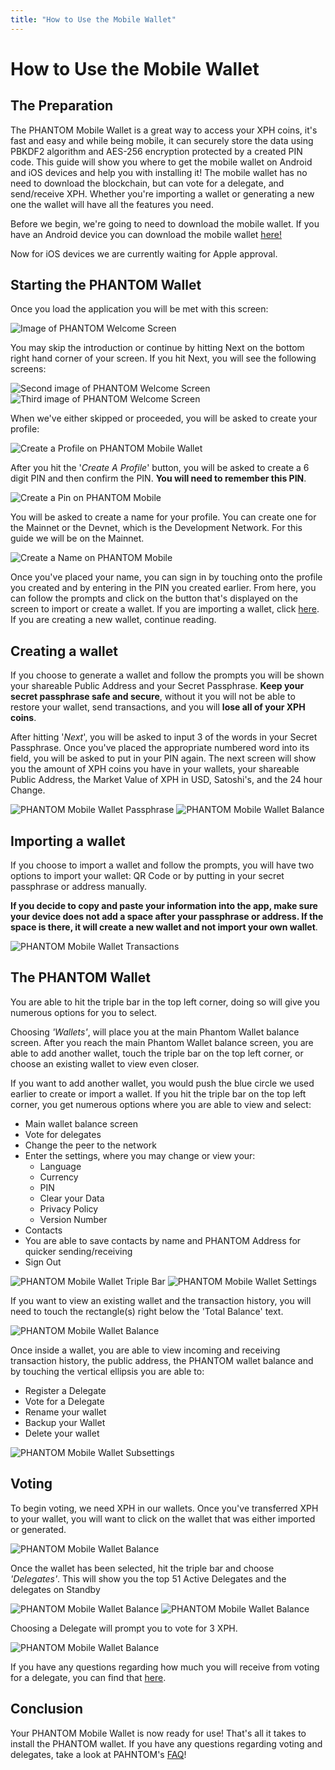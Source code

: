 ```yaml
---
title: "How to Use the Mobile Wallet"
---
```


# How to Use the Mobile Wallet

## The Preparation

The PHANTOM Mobile Wallet is a great way to access your XPH coins, it's fast and easy and while being mobile, it can securely store the data using PBKDF2 algorithm and AES-256 encryption protected by a created PIN code. This guide will show you where to get the mobile wallet on Android and iOS devices and help you with installing it! The mobile wallet has no need to download the blockchain, but can vote for a delegate, and send/receive XPH. Whether you're importing a wallet or generating a new one the wallet will have all the features you need.

Before we begin, we're going to need to download the mobile wallet. If you have an Android device you can download the mobile wallet [here!](https://play.google.com/store/apps/details?id=io.ark.wallet.mobile&hl=en_US)

Now for iOS devices we are currently waiting for Apple approval.


## Starting the PHANTOM Wallet

Once you load the application you will be met with this screen:

![Image of PHANTOM Welcome Screen](./assets/how-to-use-the-mobile-wallet/arkWallet.png)

You may skip the introduction or continue by hitting Next on the bottom right hand corner of your screen. If you hit Next, you will see the following screens:

![Second image of PHANTOM Welcome Screen](./assets/how-to-use-the-mobile-wallet/arkWallet2.png)       ![Third image of PHANTOM Welcome Screen](./assets/how-to-use-the-mobile-wallet/arkWallet3.png)

When we've either skipped or proceeded, you will be asked to create your profile:

![Create a Profile on PHANTOM Mobile Wallet](./assets/how-to-use-the-mobile-wallet/arkWallet4.png)

After you hit the '*Create A Profile*' button, you will be asked to create a 6 digit PIN and then confirm the PIN.
**You will need to remember this PIN**.

![Create a Pin on PHANTOM Mobile](./assets/how-to-use-the-mobile-wallet/arkWallet5.png)

You will be asked to create a name for your profile. You can create one for the Mainnet or the Devnet, which is the Development Network. For this guide we will be on the Mainnet.

![Create a Name on PHANTOM Mobile](./assets/how-to-use-the-mobile-wallet/arkWallet6.png)

Once you've placed your name, you can sign in by touching onto the profile you created and by entering in the PIN you created earlier. From here, you can follow the prompts and click on the button that's displayed on the screen to import or create a wallet. If you are importing a wallet, click [here](#importWallet). If you are creating a new wallet, continue reading.

## Creating a wallet

If you choose to generate a wallet and follow the prompts you will be shown your shareable Public Address and your Secret Passphrase. **Keep your secret passphrase safe and secure**, without it you will not be able to restore your wallet, send transactions, and you will **lose all of your XPH coins**.

After hitting '*Next*', you will be asked to input 3 of the words in your Secret Passphrase. Once you've placed the appropriate numbered word into its field, you will be asked to put in your PIN again. The next screen will show you the amount of XPH coins you have in your wallets, your shareable Public Address, the Market Value of XPH in USD, Satoshi's, and the 24 hour Change.

![PHANTOM Mobile Wallet Passphrase](./assets/how-to-use-the-mobile-wallet/arkWallet8.png)             ![PHANTOM Mobile Wallet Balance](./assets/how-to-use-the-mobile-wallet/arkWallet9.png)

## Importing a wallet

If you choose to import a wallet and follow the prompts, you will have two options to import your wallet: QR Code or by putting in your secret passphrase or address manually.

**If you decide to copy and paste your information into the app, make sure your device does not add a space after your passphrase or address. If the space is there, it will create a new wallet and not import your own wallet**.

![PHANTOM Mobile Wallet Transactions](./assets/how-to-use-the-mobile-wallet/arkWallet10.png)

## The PHANTOM Wallet

You are able to hit the triple bar in the top left corner, doing so will give you numerous options for you to select. 

Choosing *'Wallets'*, will place you at the main Phantom Wallet balance screen. After you reach the main Phantom Wallet balance screen, you are able to add another wallet, touch the triple bar on the top left corner, or choose an existing wallet to view even closer.

If you want to add another wallet, you would push the blue circle we used earlier to create or import a wallet.
If you hit the triple bar on the top left corner, you get numerous options where you are able to view and select:
- Main wallet balance screen
- Vote for delegates
- Change the peer to the network
- Enter the settings, where you may change or view your:
  - Language
  - Currency
  - PIN
  - Clear your Data
  - Privacy Policy
  - Version Number
 - Contacts
  - You are able to save contacts by name and PHANTOM Address for quicker sending/receiving
 - Sign Out

![PHANTOM Mobile Wallet Triple Bar](./assets/how-to-use-the-mobile-wallet/arkWallet13.png)            ![PHANTOM Mobile Wallet Settings](./assets/how-to-use-the-mobile-wallet/arkWallet12.png)

If you want to view an existing wallet and the transaction history, you will need to touch the rectangle(s) right below the 'Total Balance' text.

![PHANTOM Mobile Wallet Balance](./assets/how-to-use-the-mobile-wallet/arkWallet14.png)

Once inside a wallet, you are able to view incoming and receiving transaction history, the public address, the PHANTOM wallet balance and by touching the vertical ellipsis you are able to:
- Register a Delegate
- Vote for a Delegate
- Rename your wallet
- Backup your Wallet
- Delete your wallet

![PHANTOM Mobile Wallet Subsettings](./assets/how-to-use-the-mobile-wallet/arkWallet15.png)

## Voting

To begin voting, we need XPH in our wallets. Once you've transferred XPH to your wallet, you will want to click on the wallet that was either imported or generated.

![PHANTOM Mobile Wallet Balance](./assets/how-to-use-the-mobile-wallet/arkWallet14.png)

Once the wallet has been selected, hit the triple bar and choose *'Delegates'*. This will show you the top 51 Active Delegates and the delegates on Standby

![PHANTOM Mobile Wallet Balance](./assets/how-to-use-the-mobile-wallet/arkWallet16.png)               ![PHANTOM Mobile Wallet Balance](./assets/how-to-use-the-mobile-wallet/arkWallet17.png)

Choosing a Delegate will prompt you to vote for 3 XPH.

![PHANTOM Mobile Wallet Balance](./assets/how-to-use-the-mobile-wallet/arkWallet18.png)

If you have any questions regarding how much you will receive from voting for a delegate, you can find that [here](http://calculator.reconnico.com/).

## Conclusion

Your PHANTOM Mobile Wallet is now ready for use! That's all it takes to install the PHANTOM wallet. If you have any questions regarding voting and delegates, take a look at PAHNTOM's [FAQ](https://blog.ark.io/ark-frequently-asked-questions-faq-bcb90a0537cc)!
